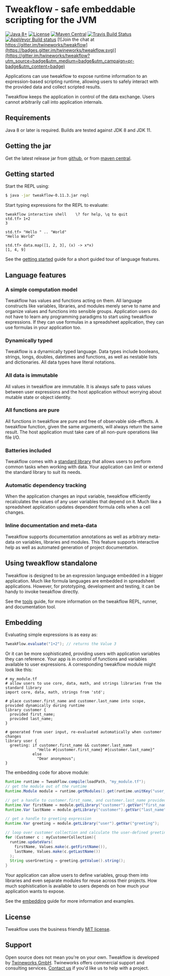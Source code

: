 # Tweakflow - safe embeddable scripting for the JVM 

[![Java 8+](https://img.shields.io/badge/java-8--11-4c7e9f.svg)](http://java.oracle.com)
[![License](https://img.shields.io/badge/license-MIT-4c7e9f.svg)](https://raw.githubusercontent.com/twineworks/tweakflow/master/LICENSE.txt)
[![Maven Central](https://maven-badges.herokuapp.com/maven-central/com.twineworks/tweakflow/badge.svg)](http://search.maven.org/#search|gav|1|g:"com.twineworks"%20AND%20a:"tweakflow")
[![Travis Build Status](https://travis-ci.org/twineworks/tweakflow.svg?branch=master)](https://travis-ci.org/twineworks/tweakflow)
[![AppVeyor Build status](https://ci.appveyor.com/api/projects/status/v1u88koademagp2c/branch/master?svg=true)](https://ci.appveyor.com/project/slawo-ch/tweakflow/branch/master)
[![Join the chat at https://gitter.im/twineworks/tweakflow](https://badges.gitter.im/twineworks/tweakflow.svg)](https://gitter.im/twineworks/tweakflow?utm_source=badge&utm_medium=badge&utm_campaign=pr-badge&utm_content=badge)

Applications can use tweakflow to expose runtime information to an expression-based scripting runtime, allowing users to safely interact with the provided data and collect scripted results.

Tweakflow keeps the application in control of the data exchange. Users cannot arbitrarily call into application internals. 

## Requirements
Java 8 or later is required. Builds are tested against JDK 8 and JDK 11.

## Getting the jar
Get the latest release jar from [github](https://github.com/twineworks/tweakflow/releases/latest), or from [maven central](http://search.maven.org/#search|gav|1|g:"com.twineworks"%20AND%20a:"tweakflow").

## Getting started

Start the REPL using:
```bash
$ java -jar tweakflow-0.11.3.jar repl
```

Start typing expressions for the REPL to evaluate:
```tweakflow
tweakflow interactive shell    \? for help, \q to quit
std.tf> 1+2
3

std.tf> "Hello " .. "World"
"Hello World"

std.tf> data.map([1, 2, 3], (x) -> x*x)
[1, 4, 9]
```

See the [getting started](https://twineworks.github.io/tweakflow/getting-started.html) guide for a short guided tour of language features.

## Language features

### A simple computation model
Tweakflow has values and functions acting on them. All language constructs like variables, libraries, and modules merely serve to name and organize values and functions into sensible groups. Application users do not have to learn any programming paradigms to start using tweakflow expressions. If they can use formulas in a spreadsheet application, they can use formulas in your application too.

### Dynamically typed
Tweakflow is a dynamically typed language. Data types include booleans, strings, longs, doubles, datetimes and functions, as well as nestable lists and dictionaries. All data types have literal notations.

### All data is immutable
All values in tweakflow are immutable. It is always safe to pass values between user expressions and the host application without worrying about mutable state or object identity.

### All functions are pure
All functions in tweakflow are pure and free of observable side-effects. A tweakflow function, given the same arguments, will always return the same result. The host application must take care of all non-pure operations like file I/O.

### Batteries included
Tweakflow comes with a [standard library](https://twineworks.github.io/tweakflow/modules/std.html) that allows users to perform common tasks when working with data. Your application can limit or extend the standard library to suit its needs.

### Automatic dependency tracking
When the application changes an input variable, tweakflow efficiently recalculates the values of any user variables that depend on it. Much like a spreadsheet application updates dependent formula cells when a cell changes.

### Inline documentation and meta-data
Tweakflow supports documentation annotations as well as arbitrary meta-data on variables, libraries and modules. This feature supports interactive help as well as automated generation of project documentation.

## Using tweakflow standalone
Tweakflow is designed to be an expression language embedded in a bigger application. Much like formula languages are embedded in spreadsheet applications. However, for prototyping, development and testing, it can be handy to invoke tweakflow directly.

See the [tools](https://twineworks.github.io/tweakflow/tools.html) guide, for more information on the tweakflow REPL, runner, and documentation tool.

## Embedding
Evaluating simple expressions is as easy as:

```java
TweakFlow.evaluate("1+2"); // returns the Value 3
```

Or it can be more sophisticated, providing users with application variables they can reference. Your app is in control of functions and variables available to user expressions. A corresponding tweakflow module might look like this:

```tweakflow
# my_module.tf
# allow users to use core, data, math, and strings libraries from the standard library
import core, data, math, strings from 'std';

# place customer.first_name and customer.last_name into scope, provided dynamically during runtime
library customer {
  provided first_name;
  provided last_name;
}

# generated from user input, re-evaluated automatically when customer changes
library user {
  greeting: if customer.first_name && customer.last_name
              "Hello #{customer.first_name} #{customer.last_name}"
            else
              "Dear anonymous";
}
```

The embedding code for above module:

```java
Runtime runtime = TweakFlow.compile(loadPath, "my_module.tf");
// get the module out of the runtime
Runtime.Module module = runtime.getModules().get(runtime.unitKey("user_module.tf"));

// get a handle to customer.first_name, and customer.last_name provided vars
Runtime.Var firstName = module.getLibrary("customer").getVar("first_name");
Runtime.Var lastName = module.getLibrary("customer").getVar("last_name");

// get a handle to greeting expression
Runtime.Var greeting = module.getLibrary("user").getVar("greeting");

// loop over customer collection and calculate the user-defined greeting
for (Customer c : myCustomerCollection){
  runtime.updateVars(
    firstName, Values.make(c.getFirstName()),
    lastName, Values.make(c.getLastName())
  );
  String userGreeting = greeting.getValue().string();
}
```

Your application can allow users to define variables, group them into libraries and even separate modules for reuse across their projects. How much sophistication is available to users depends on how much your application wants to expose.

See the [embedding](https://twineworks.github.io/tweakflow/embedding.html) guide for more information and examples.

## License
Tweakflow uses the business friendly [MIT license](https://opensource.org/licenses/MIT).

## Support
Open source does not mean you're on your own. Tweakflow is developed by [Twineworks GmbH](http://twineworks.com). Twineworks offers commercial support and consulting services. [Contact us](mailto:hi@twineworks.com) if you'd like us to help with a project.
